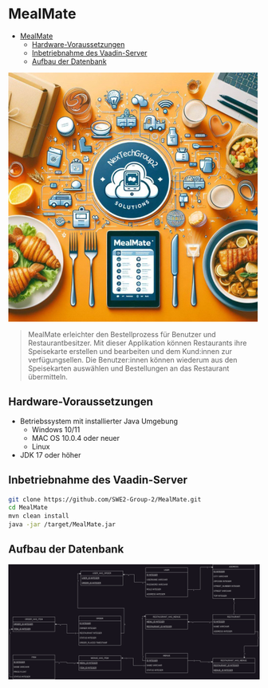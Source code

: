 # MealMate

- [MealMate](#mealmate)
  - [Hardware-Voraussetzungen](#hardware-voraussetzungen)
  - [Inbetriebnahme des Vaadin-Server](#inbetriebnahme-des-vaadin-server)
  - [Aufbau der Datenbank](#aufbau-der-datenbank)

![logo](doc_img/logo.jpg)
> MealMate erleichter den Bestellprozess für Benutzer und Restaurantbesitzer. Mit dieser Applikation können Restaurants ihre Speisekarte erstellen und bearbeiten und dem Kund:innen zur verfügungsellen. Die Benutzer:innen können wiederum aus den Speisekarten auswählen und Bestellungen an das Restaurant übermitteln.

## Hardware-Voraussetzungen
- Betriebssystem mit installierter Java Umgebung
  - Windows 10/11
  - MAC OS 10.0.4 oder neuer
  - Linux
- JDK 17 oder höher

## Inbetriebnahme des Vaadin-Server 
```bash
git clone https://github.com/SWE2-Group-2/MealMate.git
cd MealMate
mvn clean install
java -jar /target/MealMate.jar
```

## Aufbau der Datenbank

![DatabaseDiagramm](doc_img/Database_Diagramm.png)